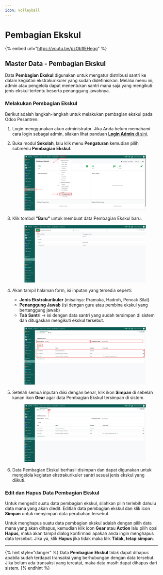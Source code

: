 ```yaml
---
icon: volleyball
---
```


# Pembagian Ekskul

{% embed url="https://youtu.be/pzOb1IEHegg" %}

## Master Data - Pembagian Ekskul

Data **Pembagian Ekskul** digunakan untuk mengatur distribusi santri ke dalam kegiatan ekstrakurikuler yang sudah didefinisikan. Melalui menu ini, admin atau pengelola dapat menentukan santri mana saja yang mengikuti jenis ekskul tertentu beserta penanggung jawabnya.

### Melakukan Pembagian Ekskul

Berikut adalah langkah-langkah untuk melakukan pembagian ekskul pada Odoo Pesantren.

1. Login menggunakan akun administrator. Jika Anda belum memahami cara login sebagai admin, silakan lihat panduan [**Login Admin** di sini](../../panduan-login/login-admin.md).
2.  Buka modul **Sekolah**, lalu klik menu **Pengaturan** kemudian pilih submenu **Pembagian Ekskul**.

    <figure><img src="../../.gitbook/assets/images-286.png" alt=""><figcaption></figcaption></figure>


3.  Klik tombol **"Baru"** untuk membuat data Pembagian Ekskul baru.

    <figure><img src="../../.gitbook/assets/images-287.png" alt=""><figcaption></figcaption></figure>


4.  Akan tampil halaman form, isi inputan yang tersedia seperti:

    * **Jenis Ekstrakurikuler** (misalnya: Pramuka, Hadroh, Pencak Silat)
    * **Penanggung Jawab** (isi dengan guru atau pembina ekskul yang bertanggung jawab)
    * **Tab Santri** → isi dengan data santri yang sudah tersimpan di sistem dan ditugaskan mengikuti ekskul tersebut.

    <figure><img src="../../.gitbook/assets/images-288.png" alt=""><figcaption></figcaption></figure>


5.  Setelah semua inputan diisi dengan benar, klik ikon **Simpan** di sebelah kanan ikon **Gear** agar data Pembagian Ekskul tersimpan di sistem.

    <figure><img src="../../.gitbook/assets/images-289 (1).png" alt=""><figcaption></figcaption></figure>


6. Data Pembagian Ekskul berhasil disimpan dan dapat digunakan untuk mengelola kegiatan ekstrakurikuler santri sesuai jenis ekskul yang diikuti.

### Edit dan Hapus Data Pembagian Ekskul

Untuk mengedit suatu data pembagian ekskul, silahkan pilih terlebih dahulu data mana yang akan diedit. Editlah data pembagian ekskul dan klik icon **Simpan** untuk menyimpan data perubahan tersebut.

Untuk menghapus suatu data pembagian ekskul adalah dengan pilih data mana yang akan dihapus, kemudian klik icon **Gear** atau **Action** lalu pilih opsi **Hapus**, maka akan tampil dialog konfirmasi apakah anda ingin menghapus data tersebut. Jika ya, klik **Hapus** jika tidak maka klik **Tidak, tetap simpan**.

***

{% hint style="danger" %}
Data **Pembagian Ekskul** tidak dapat dihapus apabila sudah terdapat transaksi yang berhubungan dengan data tersebut. Jika belum ada transaksi yang tercatat, maka data masih dapat dihapus dari sistem.
{% endhint %}

